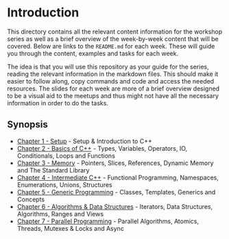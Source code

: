 # Introduction

This directory contains all the relevant content information for the workshop series as well as a brief overview of the week-by-week content that will be covered. Below are links to the `README.md` for each week. These will guide you through the content, examples and tasks for each week.

The idea is that you will use this repository as your guide for the series, reading the relevant information in the markdown files. This should make it easier to follow along, copy commands and code and access the needed resources. The slides for each week are more of a brief overview designed to be a visual aid to the meetups and thus might not have all the necessary information in order to do the tasks.

## Synopsis

- [Chapter 1 - Setup](/content/chapter1/README.md) - Setup & Introduction to C++
- [Chapter 2 - Basics of C++](/content/chapter2/README.md) - Types, Variables, Operators, IO, Conditionals, Loops and Functions
- [Chapter 3 - Memory](/content/chapter3/README.md) - Pointers, Slices, References, Dynamic Memory and The Standard Library
- [Chapter 4 - Intermediate C++](/content/chapter4/README.md) - Functional Programming, Namespaces, Enumerations, Unions, Structures
- [Chapter 5 - Generic Programming](/content/chapter5/README.md) - Classes, Templates, Generics and Concepts
- [Chapter 6 - Algorithms & Data Structures](/content/chapter6/README.md) - Iterators, Data Structures, Algorithms, Ranges and Views
- [Chapter 7 - Parallel Programming](/content/chapter7/README.md) - Parallel Algorithms, Atomics, Threads, Mutexes & Locks and Async
